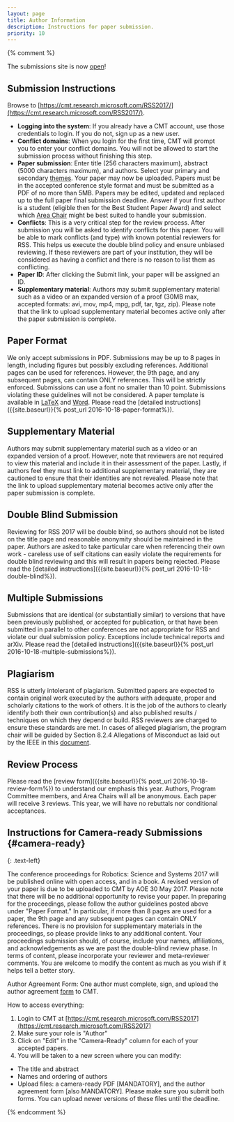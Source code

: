 ```yaml
---
layout: page
title: Author Information
description: Instructions for paper submission.
priority: 10
---
```


{% comment %}
<p class="message">
The submissions site is now <a href="https://cmt.research.microsoft.com/RSS2017/">open</a>!
</p>

## Submission Instructions

Browse to [https://cmt.research.microsoft.com/RSS2017/](https://cmt.research.microsoft.com/RSS2017/).

* **Logging into the system**: If you already have a CMT account, use those credentials to login. If you do not, sign up as a new user.
* **Conflict domains**: When you login for the first time, CMT will prompt you to enter your conflict domains. You will not be allowed to start the submission process without finishing this step.
* **Paper submission**: Enter title (256 characters maximum), abstract (5000 characters maximum), and authors. Select your primary and secondary [themes]({{site.baseurl}}/information/cfp/#themes). Your paper may now be uploaded. Papers must be in the accepted conference style format and must be submitted as a PDF of no more than 5MB. Papers may be edited, updated and replaced up to the full paper final submission deadline. Answer if your first author is a student (eligible then for the Best Student Paper Award) and select which [Area Chair]({{site.baseurl}}/committees/organizers/#area-chairs) might be best suited to handle your submission.
* **Conflicts**: This is a very critical step for the review process. After submission you will be asked to identify conflicts for this paper. You will be able to mark conflicts (and type) with known potential reviewers for RSS. This helps us execute the double blind policy and ensure unbiased reviewing. If these reviewers are part of your institution, they will be considered as having a conflict and there is no reason to list them as conflicting.
* **Paper ID**: After clicking the Submit link, your paper will be assigned an ID.
* **Supplementary material**: Authors may submit supplementary material such as a video or an expanded version of a proof (30MB max, accepted formats: avi, mov, mp4, mpg, pdf, tar, tgz, zip). Please note that the link to upload supplementary material becomes active only after the paper submission is complete.

## Paper Format
We only accept submissions in PDF. Submissions may be up to 8 pages in length, including figures but possibly excluding references. Additional pages can be used for references. However, the 9th page, and any subsequent pages, can contain ONLY references. This will be strictly enforced. Submissions can use a font no smaller than 10 point. Submissions violating these guidelines will not be considered. A paper template is available in <a href="{{site.baseurl}}/docs/paper-template-latex.tar.gz">LaTeX</a> and <a href="{{site.baseurl}}/docs/paper-template-word.zip">Word</a>. Please read the [detailed instructions]({{site.baseurl}}{% post_url 2016-10-18-paper-format%}).

## Supplementary Material
Authors may submit supplementary material such as a video or an expanded version of a proof. However, note that reviewers are not required to view this material and include it in their assessment of the paper. Lastly, if authors feel they must link to additional supplementary material, they are cautioned to ensure that their identities are not revealed. Please note that the link to upload supplementary material becomes active only after the paper submission is complete.

## Double Blind Submission
Reviewing for RSS 2017 will be double blind, so authors should not be listed on the title page and reasonable anonymity should be maintained in the paper. Authors are asked to take particular care when referencing their own work - careless use of self citations can easily violate the requirements for double blind reviewing and this will result in papers being rejected.
Please read the [detailed instructions]({{site.baseurl}}{% post_url 2016-10-18-double-blind%}).

## Multiple Submissions
Submissions that are identical (or substantially similar) to versions that have been previously published, or accepted for publication, or that have been submitted in parallel to other conferences are not appropriate for RSS and violate our dual submission policy. Exceptions include technical reports and arXiv.
Please read the [detailed instructions]({{site.baseurl}}{% post_url 2016-10-18-multiple-submissions%}).

## Plagiarism
RSS is utterly intolerant of plagiarism. Submitted papers are expected to contain original work executed by the authors with adequate, proper and scholarly citations to the work of others. It is the job of the authors to clearly identify both their own contribution(s) and also published results / techniques on which they depend or build. RSS reviewers are charged to ensure these standards are met. In cases of alleged plagiarism, the program chair will be guided by Section 8.2.4 Allegations of Misconduct as laid out by the IEEE in this <a href="{{site.baseurl}}/docs/opsmanual.pdf">document</a>.

## Review Process
Please read the [review form]({{site.baseurl}}{% post_url 2016-10-18-review-form%}) to understand our emphasis this year.
Authors, Program Committee members, and Area Chairs will all be anonymous. Each paper will receive 3 reviews.
This year, we will have no rebuttals nor conditional acceptances.

## Instructions for Camera-ready Submissions  {#camera-ready}
{: .text-left}

The conference proceedings for Robotics: Science and Systems 2017 will
be published online with open access, and in a book. A revised version
of your paper is due to be uploaded to CMT by AOE 30 May 2017. Please
note that there will be no additional opportunity to revise your
paper. In preparing for the proceedings, please follow the author
guidelines posted above under "Paper Format." In particular, if more
than 8 pages are used for a paper, the 9th page and any subsequent
pages can contain ONLY references. There is no provision for
supplementary materials in the proceedings, so please provide links to
any additional content. Your proceedings submission should, of course,
include your names, affiliations, and acknowledgements as we are past
the double-blind review phase. In terms of content, please incorporate
your reviewer and meta-reviewer comments. You are welcome to modify
the content as much as you wish if it helps tell a better story.

Author Agreement Form: One author must complete, sign, and upload the
author agreement [form](/docs/RSS2017_Author_Agreement_final.pdf) to CMT.

How to access everything:
1. Login to CMT at [https://cmt.research.microsoft.com/RSS2017](https://cmt.research.microsoft.com/RSS2017)
2. Make sure your role is "Author"
3. Click on "Edit" in the "Camera-Ready" column for each of your accepted papers.
4. You will be taken to a new screen where you can modify:
- The title and abstract
- Names and ordering of authors
- Upload files: a camera-ready PDF [MANDATORY], and the author
agreement form [also MANDATORY]. Please make sure you submit both
forms. You can upload newer versions of these files until the
deadline.


{% endcomment %}
